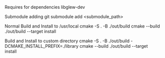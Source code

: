 Requires for dependencies
libglew-dev

Submodule adding
git submodule add <submodule_path>

Normal Build and Install to /usr/local
cmake -S . -B ./out/build
cmake --build ./out/build --target install

Build and Install to custom directory
cmake -S . -B ./out/build -DCMAKE_INSTALL_PREFIX=./library
cmake --build ./out/build --target install
